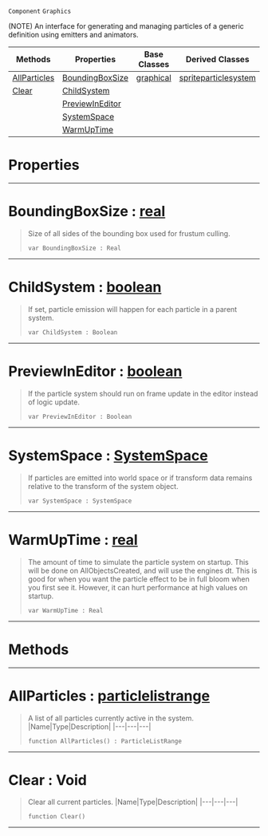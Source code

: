 `Component` `Graphics`



(NOTE) An interface for generating and managing particles of a generic definition using emitters and animators.

|Methods|Properties|Base Classes|Derived Classes|
|---|---|---|---|
|[ AllParticles](particlesystem.md#allparticles-zilch-engine)|[ BoundingBoxSize](particlesystem.md#boundingboxsize-zilch-eng)|[graphical](graphical.md)|[spriteparticlesystem](spriteparticlesystem.md)|
|[ Clear](particlesystem.md#clear-void)|[ ChildSystem](particlesystem.md#childsystem-zilch-engine)| | |
| |[ PreviewInEditor](particlesystem.md#previewineditor-zilch-eng)| | |
| |[ SystemSpace](particlesystem.md#systemspace-zilch-engine)| | |
| |[ WarmUpTime](particlesystem.md#warmuptime-zilch-engine-d)| | |


 #  Properties


---  
 #  BoundingBoxSize : [real](../nada_base_types/real.md)

> Size of all sides of the bounding box used for frustum culling.
> ``` lang=cpp, name=Nada
> var BoundingBoxSize : Real


---  
 #  ChildSystem : [boolean](../nada_base_types/boolean.md)

> If set, particle emission will happen for each particle in a parent system.
> ``` lang=cpp, name=Nada
> var ChildSystem : Boolean


---  
 #  PreviewInEditor : [boolean](../nada_base_types/boolean.md)

> If the particle system should run on frame update in the editor instead of logic update.
> ``` lang=cpp, name=Nada
> var PreviewInEditor : Boolean


---  
 #  SystemSpace : [SystemSpace](../enum_reference.md#systemspace)

> If particles are emitted into world space or if transform data remains relative to the transform of the system object.
> ``` lang=cpp, name=Nada
> var SystemSpace : SystemSpace


---  
 #  WarmUpTime : [real](../nada_base_types/real.md)

> The amount of time to simulate the particle system on startup. This will be done on AllObjectsCreated, and will use the engines dt. This is good for when you want the particle effect to be in full bloom when you first see it. However, it can hurt performance at high values on startup.
> ``` lang=cpp, name=Nada
> var WarmUpTime : Real


---  
 #  Methods


---  
 #  AllParticles : [particlelistrange](particlelistrange.md)

> A list of all particles currently active in the system.
> |Name|Type|Description|
> |---|---|---|
> ``` lang=cpp, name=Nada
> function AllParticles() : ParticleListRange
> ``` 


---  
 #  Clear : Void

> Clear all current particles.
> |Name|Type|Description|
> |---|---|---|
> ``` lang=cpp, name=Nada
> function Clear()
> ``` 


---  
 

 
